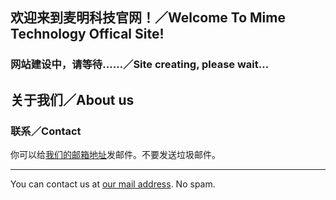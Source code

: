## 欢迎来到麦明科技官网！／Welcome To Mime Technology Offical Site! 
### 网站建设中，请等待……／Site creating, please wait…
## 关于我们／About us
### 联系／Contact
你可以给[我们的邮箱地址](mailto:guansg@mime.gq "guansg(a)mime.gq")发邮件。不要发送垃圾邮件。

---
You can contact us at [our mail address](mailto:guansg@mime.gq "guansg(a)mime.gq"). No spam. 
